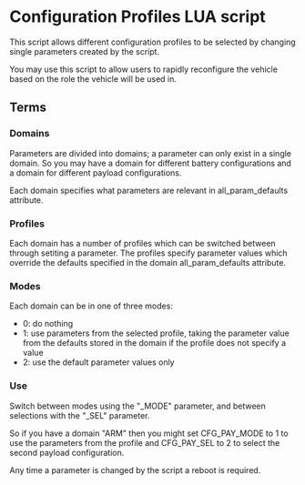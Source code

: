 # Configuration Profiles LUA script

This script allows different configuration profiles to be selected by changing single parameters created by the script.

You may use this script to allow users to rapidly reconfigure the vehicle based on the role the vehicle will be used in.

## Terms

### Domains

Parameters are divided into domains; a parameter can only exist in a single domain.  So you may have a domain for different battery configurations and a domain for different payload configurations.

Each domain specifies what parameters are relevant in all_param_defaults attribute.

### Profiles
Each domain has a number of profiles which can be switched between through setiting a parameter.  The profiles specify parameter values which override the defaults specified in the domain all_param_defaults attribute.

### Modes

Each domain can be in one of three modes:
 - 0: do nothing
 - 1: use parameters from the selected profile, taking the parameter value from the defaults stored in the domain if the profile does not specify a value
 - 2: use the default parameter values only

### Use

Switch between modes using the "_MODE" parameter, and between selections with the "_SEL" parameter.

So if you have a domain "ARM" then you might set CFG_PAY_MODE to 1 to use the parameters from the profile and CFG_PAY_SEL to 2 to select the second payload configuration.

Any time a parameter is changed by the script a reboot is required.

